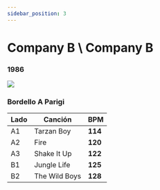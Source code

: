 ```yaml
---
sidebar_position: 3
---
```


# Company B \ Company B
 
 ### **1986**

![](https://i.discogs.com/3zcsYhQUBliUG2Mncd5yUcT6Fu63LDBa9tYu1UvAc4Y/rs:fit/g:sm/q:90/h:593/w:600/czM6Ly9kaXNjb2dz/LWRhdGFiYXNlLWlt/YWdlcy9SLTE1MDMx/MS0xMzk5NTc1NTI2/LTc5NTEuanBlZw.jpeg)

### Bordello A Parigi

| Lado | Canción | BPM |
| --- | --- | --- |
| A1 | Tarzan Boy | **114** |
| A2 | Fire | **120** |
| A3 | Shake It Up | **122** |
| B1 | Jungle Life | **125** |
| B2 | The Wild Boys | **128** |
